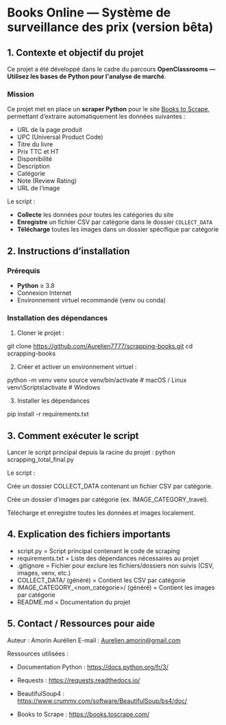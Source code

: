 # Books Online — Système de surveillance des prix (version bêta)

## 1. Contexte et objectif du projet
Ce projet a été développé dans le cadre du parcours **OpenClassrooms — Utilisez les bases de Python pour l'analyse de marché**.

### Mission
Ce projet met en place un **scraper Python** pour le site [Books to Scrape](https://books.toscrape.com/), permettant d’extraire automatiquement les données suivantes :

- URL de la page produit
- UPC (Universal Product Code)
- Titre du livre
- Prix TTC et HT
- Disponibilité
- Description
- Catégorie
- Note (Review Rating)
- URL de l’image

Le script :
- **Collecte** les données pour toutes les catégories du site
- **Enregistre** un fichier CSV par catégorie dans le dossier `COLLECT_DATA`
- **Télécharge** toutes les images dans un dossier spécifique par catégorie


## 2. Instructions d’installation

### Prérequis
- **Python** ≥ 3.8
- Connexion Internet
- Environnement virtuel recommandé (venv ou conda)

### Installation des dépendances
1. Cloner le projet :

git clone https://github.com/Aurelien7777/scrapping-books.git
cd scrapping-books


2. Créer et activer un environnement virtuel :

python -m venv venv
source venv/bin/activate      # macOS / Linux
venv\Scripts\activate         # Windows


3. Installer les dépendances

pip install -r requirements.txt


## 3. Comment exécuter le script
Lancer le script principal depuis la racine du projet :
python scrapping_total_final.py

Le script :

Crée un dossier COLLECT_DATA contenant un fichier CSV par catégorie.

Crée un dossier d’images par catégorie (ex. IMAGE_CATEGORY_travel).

Télécharge et enregistre toutes les données et images localement.


## 4. Explication des fichiers importants

- script.py	= Script principal contenant le code de scraping
- requirements.txt	= Liste des dépendances nécessaires au projet
- .gitignore	=  Fichier pour exclure les fichiers/dossiers non suivis (CSV, images, venv, etc.)
- COLLECT_DATA/ (généré)	=  Contient les CSV par catégorie
- IMAGE_CATEGORY_<nom_catégorie>/ (généré)	=  Contient les images par catégorie
- README.md	=  Documentation du projet


## 5. Contact / Ressources pour aide

Auteur : Amorin Aurélien
E-mail : Aurelien.amorin@gmail.com

Ressources utilisées :

- Documentation Python : https://docs.python.org/fr/3/

- Requests : https://requests.readthedocs.io/

- BeautifulSoup4 : https://www.crummy.com/software/BeautifulSoup/bs4/doc/

- Books to Scrape : https://books.toscrape.com/







